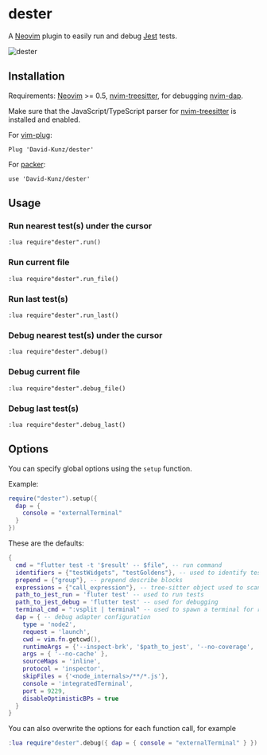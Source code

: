 # dester

A [Neovim](https://neovim.io/) plugin to easily run and debug [Jest](https://jestjs.io/) tests.

![dester](https://user-images.githubusercontent.com/1009936/125203183-ba543b00-e277-11eb-83a2-d7fe912cdec8.gif)

## Installation

Requirements: [Neovim](https://neovim.io/) >= 0.5, [nvim-treesitter](https://github.com/nvim-treesitter/nvim-treesitter), for debugging [nvim-dap](https://github.com/mfussenegger/nvim-dap).

Make sure that the JavaScript/TypeScript parser for [nvim-treesitter](https://github.com/nvim-treesitter/nvim-treesitter) is installed and enabled.

For [vim-plug](https://github.com/junegunn/vim-plug):

```
Plug 'David-Kunz/dester'
```

For [packer](https://github.com/wbthomason/packer.nvim):

```
use 'David-Kunz/dester'
```

## Usage

### Run nearest test(s) under the cursor

```
:lua require"dester".run()
```

### Run current file

```
:lua require"dester".run_file()
```

### Run last test(s)

```
:lua require"dester".run_last()
```

### Debug nearest test(s) under the cursor

```
:lua require"dester".debug()
```

### Debug current file

```
:lua require"dester".debug_file()
```

### Debug last test(s)

```
:lua require"dester".debug_last()
```

## Options

You can specify global options using the `setup` function.

Example:

```lua
require("dester").setup({
  dap = {
    console = "externalTerminal"
  }
})
```

These are the defaults:

```lua
{
  cmd = "flutter test -t '$result' -- $file", -- run command
  identifiers = {"testWidgets", "testGoldens"}, -- used to identify tests
  prepend = {"group"}, -- prepend describe blocks
  expressions = {"call_expression"}, -- tree-sitter object used to scan for tests/describe blocks
  path_to_jest_run = 'fluter test' -- used to run tests
  path_to_jest_debug = 'flutter test' -- used for debugging
  terminal_cmd = ":vsplit | terminal" -- used to spawn a terminal for running tests, for debugging refer to nvim-dap's config
  dap = { -- debug adapter configuration
    type = 'node2',
    request = 'launch',
    cwd = vim.fn.getcwd(),
    runtimeArgs = {'--inspect-brk', '$path_to_jest', '--no-coverage', '-t', '$result', '--', '$file'},
    args = { '--no-cache' },
    sourceMaps = 'inline',
    protocol = 'inspector',
    skipFiles = {'<node_internals>/**/*.js'},
    console = 'integratedTerminal',
    port = 9229,
    disableOptimisticBPs = true
  }
}
```

You can also overwrite the options for each function call, for example

```lua
:lua require"dester".debug({ dap = { console = "externalTerminal" } })
```
